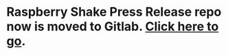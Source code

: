 # Raspberry Shake Press Release repo now is moved to Gitlab. [Click here to go](https://gitlab.com/osop/raspberryshake-press-releases/).